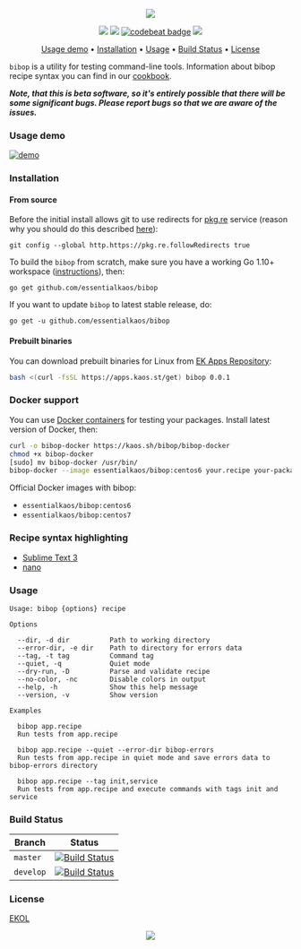 <p align="center"><img src="https://gh.kaos.st/bibop.svg"/></p>
<p align="center">
<a href="https://travis-ci.org/essentialkaos/bibop"><img src="https://travis-ci.org/essentialkaos/bibop.svg?branch=master" /></a> 
<a href="https://goreportcard.com/report/github.com/essentialkaos/bibop"><img src="https://goreportcard.com/badge/github.com/essentialkaos/bibop" /></a>
<a href="https://codebeat.co/projects/github-com-essentialkaos-bibop-master"><img alt="codebeat badge" src="https://codebeat.co/badges/a03d5074-eea9-48a7-848c-dacbe7a9bf04" /></a> 
<a href="https://essentialkaos.com/ekol"><img src="https://gh.kaos.st/ekol.svg" /></a>
</p>
<p align="center"><a href="#usage-demo">Usage demo</a> • <a href="#installation">Installation</a> • <a href="#usage">Usage</a> • <a href="#build-status">Build Status</a> • <a href="#license">License</a></p>


`bibop` is a utility for testing command-line tools. Information about bibop recipe syntax you can find in our [cookbook](COOKBOOK.md).

_**Note, that this is beta software, so it's entirely possible that there will be some significant bugs. Please report bugs so that we are aware of the issues.**_

### Usage demo

[![demo](https://gh.kaos.st/bibop-001.gif)](#usage-demo)

### Installation

#### From source

Before the initial install allows git to use redirects for [pkg.re](https://github.com/essentialkaos/pkgre) service (reason why you should do this described [here](https://github.com/essentialkaos/pkgre#git-support)):

```
git config --global http.https://pkg.re.followRedirects true
```

To build the `bibop` from scratch, make sure you have a working Go 1.10+ workspace ([instructions](https://golang.org/doc/install)), then:

```
go get github.com/essentialkaos/bibop
```

If you want to update `bibop` to latest stable release, do:

```
go get -u github.com/essentialkaos/bibop
```

#### Prebuilt binaries

You can download prebuilt binaries for Linux from [EK Apps Repository](https://apps.kaos.st/bibop/latest):

```bash
bash <(curl -fsSL https://apps.kaos.st/get) bibop 0.0.1
```

### Docker support

You can use [Docker containers](https://hub.docker.com/r/essentialkaos/bibop) for testing your packages. Install latest version of Docker, then:

```bash
curl -o bibop-docker https://kaos.sh/bibop/bibop-docker
chmod +x bibop-docker
[sudo] mv bibop-docker /usr/bin/
bibop-docker --image essentialkaos/bibop:centos6 your.recipe your-package.rpm
```

Official Docker images with bibop:

- `essentialkaos/bibop:centos6`
- `essentialkaos/bibop:centos7`

### Recipe syntax highlighting

* [Sublime Text 3](https://github.com/essentialkaos/blackhole-theme-sublime/blob/master/bibop-recipe.sublime-syntax)
* [nano](https://github.com/essentialkaos/blackhole-theme-nano/blob/master/bibop.nanorc)

### Usage

```
Usage: bibop {options} recipe

Options

  --dir, -d dir          Path to working directory
  --error-dir, -e dir    Path to directory for errors data
  --tag, -t tag          Command tag
  --quiet, -q            Quiet mode
  --dry-run, -D          Parse and validate recipe
  --no-color, -nc        Disable colors in output
  --help, -h             Show this help message
  --version, -v          Show version

Examples

  bibop app.recipe
  Run tests from app.recipe

  bibop app.recipe --quiet --error-dir bibop-errors
  Run tests from app.recipe in quiet mode and save errors data to bibop-errors directory

  bibop app.recipe --tag init,service
  Run tests from app.recipe and execute commands with tags init and service

```

### Build Status

| Branch | Status |
|------------|--------|
| `master` | [![Build Status](https://travis-ci.org/essentialkaos/bibop.svg?branch=master)](https://travis-ci.org/essentialkaos/bibop) |
| `develop` | [![Build Status](https://travis-ci.org/essentialkaos/bibop.svg?branch=develop)](https://travis-ci.org/essentialkaos/bibop) |

### License

[EKOL](https://essentialkaos.com/ekol)

<p align="center"><a href="https://essentialkaos.com"><img src="https://gh.kaos.st/ekgh.svg"/></a></p>
